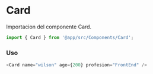 # Card

Importacion del componente Card.

```js
import { Card } from '@app/src/Components/Card';
```

<!-- STORY -->

### Uso

```js
<Card name="wilson" age={200} profesion="FrontEnd" />
```